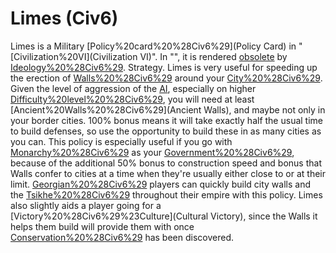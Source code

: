 # Limes (Civ6)

Limes is a Military [Policy%20card%20%28Civ6%29](Policy Card) in "[Civilization%20VI](Civilization VI)". In "", it is rendered [obsolete](obsolete) by [Ideology%20%28Civ6%29](Ideology).
Strategy.
Limes is very useful for speeding up the erection of [Walls%20%28Civ6%29](Walls) around your [City%20%28Civ6%29](cities). Given the level of aggression of the [AI](AI), especially on higher [Difficulty%20level%20%28Civ6%29](difficulties), you will need at least [Ancient%20Walls%20%28Civ6%29](Ancient Walls), and maybe not only in your border cities. 100% bonus means it will take exactly half the usual time to build defenses, so use the opportunity to build these in as many cities as you can.
This policy is especially useful if you go with [Monarchy%20%28Civ6%29](Monarchy) as your [Government%20%28Civ6%29](government), because of the additional 50% bonus to construction speed and bonus that Walls confer to cities at a time when they're usually either close to or at their limit. [Georgian%20%28Civ6%29](Georgian) players can quickly build city walls and the [Tsikhe%20%28Civ6%29](Tsikhe) throughout their empire with this policy.
Limes also slightly aids a player going for a [Victory%20%28Civ6%29%23Culture](Cultural Victory), since the Walls it helps them build will provide them with once [Conservation%20%28Civ6%29](Conservation) has been discovered.